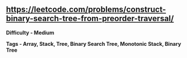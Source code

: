 ## https://leetcode.com/problems/construct-binary-search-tree-from-preorder-traversal/

**Difficulty - Medium**

**Tags - Array, Stack, Tree, Binary Search Tree, Monotonic Stack, Binary Tree**
